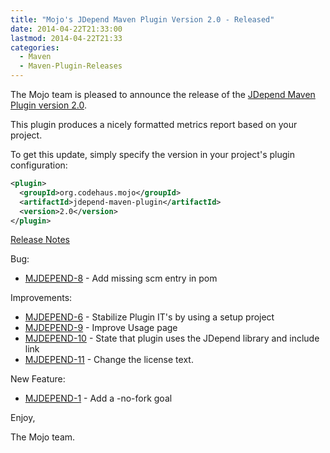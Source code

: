 ```yaml
---
title: "Mojo's JDepend Maven Plugin Version 2.0 - Released"
date: 2014-04-22T21:33:00
lastmod: 2014-04-22T21:33
categories:
  - Maven
  - Maven-Plugin-Releases
---
```

The Mojo team is pleased to announce the release of the 
[JDepend Maven Plugin version 2.0](http://mojo.codehaus.org/jdepend-maven-plugin/).

This plugin produces a nicely formatted metrics report based on your project.

To get this update, simply specify the version in your project's plugin configuration: 

```xml
<plugin>
  <groupId>org.codehaus.mojo</groupId>
  <artifactId>jdepend-maven-plugin</artifactId>
  <version>2.0</version>
</plugin>
```
<!-- more -->

[Release Notes](http://jira.codehaus.org/secure/ReleaseNote.jspa?projectId=13231&version=20128)

Bug:

 * [MJDEPEND-8](https://issues.apache.org/jira/browse/MJDEPEND-8) - Add missing scm entry in pom

Improvements:

 * [MJDEPEND-6](https://issues.apache.org/jira/browse/MJDEPEND-6) - Stabilize Plugin IT's by using a setup project
 * [MJDEPEND-9](https://issues.apache.org/jira/browse/MJDEPEND-9) - Improve Usage page
 * [MJDEPEND-10](https://issues.apache.org/jira/browse/MJDEPEND-10) - State that plugin uses the JDepend library and include link
 * [MJDEPEND-11](https://issues.apache.org/jira/browse/MJDEPEND-11) - Change the license text.

New Feature:

 * [MJDEPEND-1](https://issues.apache.org/jira/browse/MJDEPEND-1) - Add a -no-fork goal

Enjoy,

The Mojo team.
